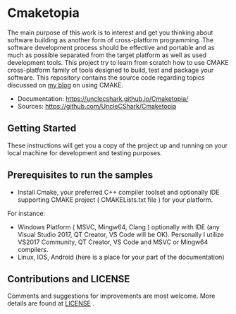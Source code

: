 # Cmaketopia

The main purpose of this work is to interest and get you thinking about software building as another form of cross-platform programming. The software development process should be effective and portable and as much as possible separated from the target platform as well as used development tools. This project try to learn from scratch how to use CMAKE cross-platform family of tools designed to build, test and package your software. This repository contains the source code regarding topics discussed on [my blog](https://unclecshark.github.io/) on using CMAKE.

* Documentation:    <https://unclecshark.github.io/Cmaketopia/>
* Sources:          <https://github.com/UncleCShark/Cmaketopia>

## Getting Started

These instructions will get you a copy of the project up and running on your local machine for development and testing purposes.

## Prerequisites to run the samples

* Install Cmake, your preferred C++ compiler toolset and optionally IDE supporting CMAKE project (
  CMAKELists.txt file ) for your platform.

For instance:

* Windows Platform ( MSVC, Mingw64, Clang ) optionally with IDE (any Visual Studio 2017, QT Creator, VS     Code will be OK). Personally I utilize VS2017 Community, QT Creator, VS Code and MSVC or Mingw64            compilers.
* Linux, IOS, Android (here is a place for your part of the documentation)

## Contributions and LICENSE

Comments and suggestions for improvements are most welcome. More details are found at [LICENSE](./LICENSE) .
